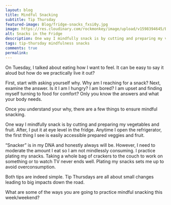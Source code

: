 ```yaml
---
layout: blog
title: Mindful Snacking
subtitle: Tip Thursday
featured-image: Blog/fridge-snacks_fxsi0y.jpg
image: https://res.cloudinary.com/rockmonkey/image/upload/v1598394645/Blog/fridge-snacks_fxsi0y.jpg
alt: Snacks in the Fridge
description: One way I mindfully snack is by cutting and preparing my vegetables and fruit. After, I put it at eye level in the fridge. Anytime I open the refrigerator, the first thing I see is easily accessible prepared veggies and fruit.
tags: tip-thursday mindfulness snacks
comments: true
permalink:
---
```

On Tuesday, I talked about eating how I want to feel. It can be easy to say it aloud but how do we practically live it out?

First, start with asking yourself why. Why am I reaching for a snack? Next, examine the answer. Is it I am I hungry? I am bored? I am upset and finding myself turning to food for comfort? Only you know the answers and what your body needs.

Once you understand your why, there are a few things to ensure mindful snacking.

One way I mindfully snack is by cutting and preparing my vegetables and fruit. After, I put it at eye level in the fridge. Anytime I open the refrigerator, the first thing I see is easily accessible prepared veggies and fruit.

“Snacker” is in my DNA and honestly always will be. However, I need to moderate the amount I eat so I am not mindlessly consuming. I practice plating my snacks. Taking a whole bag of crackers to the couch to work on something or to watch TV never ends well. Plating my snacks sets me up to avoid overconsumption.

Both tips are indeed simple. Tip Thursdays are all about small changes leading to big impacts down the road.

What are some of the ways you are going to practice mindful snacking this week/weekend?
